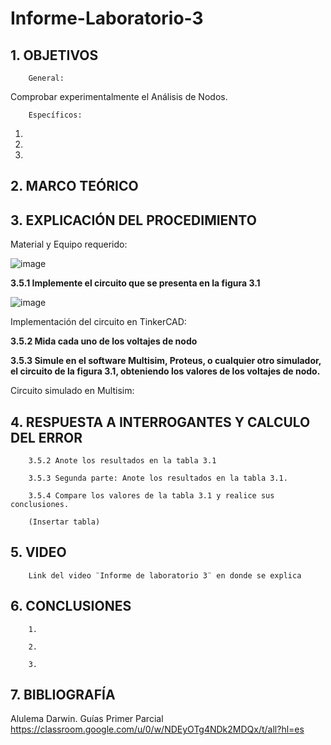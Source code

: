 # Informe-Laboratorio-3

## 1. OBJETIVOS
 
        General: 

Comprobar experimentalmente el Análisis de Nodos.
        

        Específicos: 
 
  1. 
        
  2.
        
  3. 
        

## 2. MARCO TEÓRICO 



## 3. EXPLICACIÓN DEL PROCEDIMIENTO

Material y Equipo requerido: 

![image](https://user-images.githubusercontent.com/93396250/143512912-fda93578-a519-4412-8a7b-68dcd0ee2951.png)

**3.5.1 Implemente el circuito que se presenta en la figura 3.1**

![image](https://user-images.githubusercontent.com/93396250/143513488-d52dd531-0158-4a44-94f8-4e47751c18ce.png)

Implementación del circuito en TinkerCAD:



**3.5.2 Mida cada uno de los voltajes de nodo**



**3.5.3 Simule en el software Multisim, Proteus, o cualquier otro simulador, el circuito de la figura 3.1, obteniendo los valores de los voltajes de nodo.**

Circuito simulado en Multisim:



## 4. RESPUESTA A INTERROGANTES Y CALCULO DEL ERROR

        3.5.2 Anote los resultados en la tabla 3.1
        
        3.5.3 Segunda parte: Anote los resultados en la tabla 3.1.
        
        3.5.4 Compare los valores de la tabla 3.1 y realice sus conclusiones.
        
        (Insertar tabla)

## 5. VIDEO

        Link del video ¨Informe de laboratorio 3¨ en donde se explica 

## 6. CONCLUSIONES

        1.
        
        2.
        
        3.
        


## 7. BIBLIOGRAFÍA

Alulema Darwin. Guías Primer Parcial https://classroom.google.com/u/0/w/NDEyOTg4NDk2MDQx/t/all?hl=es

